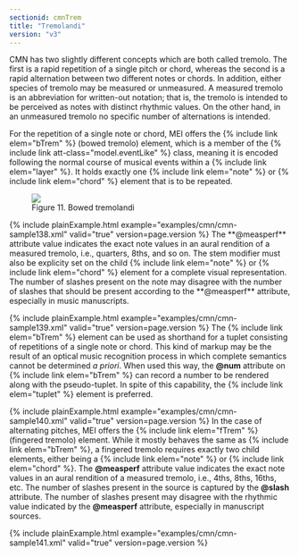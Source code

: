 ```yaml
---
sectionid: cmnTrem
title: "Tremolandi"
version: "v3"
---
```


CMN has two slightly different concepts which are both called tremolo. The
first is a rapid repetition of a single pitch or chord, whereas the second is a rapid
alternation between two different notes or chords. In addition, either species of
tremolo
may be measured or unmeasured. A measured tremolo is an
abbreviation for written-out notation; that is, the tremolo is intended to be perceived
as
notes with distinct rhythmic values. On the other hand, in an unmeasured tremolo no
specific number of alternations is intended.

For the repetition of a single note or chord, MEI offers the {% include link elem="bTrem" %}
(bowed tremolo) element, which is a member of the {% include link att-class="model.eventLike" %} class, meaning it is encoded following the normal course of
musical events within a {% include link elem="layer" %}. It holds exactly one {% include link elem="note" %} or {% include link elem="chord" %} element that is to be repeated.

<figure class="figure"><img src="{{ site.baseurl }}/Images/ExampleImages/btrem-a-20100510.png" class="img-responsive"><figcaption class="figure-caption">Figure 11. Bowed tremolandi</figcaption>
</figure>{% include plainExample.html example="examples/cmn/cmn-sample138.xml" valid="true" version=page.version %}
The **@measperf** attribute value indicates the exact note values in an aural
rendition of a measured tremolo, i.e., quarters, 8ths, and so on. The stem modifier
must
also be explicity set on the child {% include link elem="note" %} or {% include link elem="chord" %} element for a complete visual representation. The number of slashes present
on the note may disagree with the number of slashes that should be present according
to
the **@measperf** attribute, especially in music manuscripts.

{% include plainExample.html example="examples/cmn/cmn-sample139.xml" valid="true" version=page.version %}
The {% include link elem="bTrem" %} element can be used as shorthand for a tuplet consisting
of repetitions of a single note or chord. This kind of markup may be the result of
an
optical music recognition process in which complete semantics cannot be determined
*a priori*. When used this way, the **@num** attribute on {% include link elem="bTrem" %} can record a number to be rendered along with the pseudo-tuplet.
In spite of this capability, the {% include link elem="tuplet" %} element is preferred.

{% include plainExample.html example="examples/cmn/cmn-sample140.xml" valid="true" version=page.version %}
In the case of alternating pitches, MEI offers the {% include link elem="fTrem" %} (fingered
tremolo) element. While it mostly behaves the same as {% include link elem="bTrem" %}, a
fingered tremolo requires exactly two child elements, either being a {% include link elem="note" %} or {% include link elem="chord" %}. The **@measperf** attribute value
indicates the exact note values in an aural rendition of a measured tremolo, i.e.,
4ths,
8ths, 16ths, etc. The number of slashes present in the source is captured by the
**@slash** attribute. The number of slashes present may disagree with the rhythmic
value indicated by the **@measperf** attribute, especially in manuscript
sources.

{% include plainExample.html example="examples/cmn/cmn-sample141.xml" valid="true" version=page.version %}
